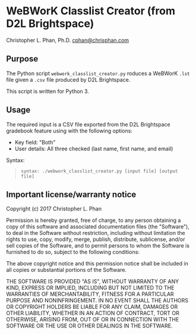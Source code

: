 # WeBWorK Classlist Creator (from D2L Brightspace)

Christopher L. Phan, Ph.D. <cphan@chrisphan.com>

## Purpose

The Python script ``webwork_classlist_creator.py`` roduces a WeBWorK ``.lst`` file given a ``.csv`` file produced by D2L Brightspace.

This script is written for Python 3.

## Usage

The required input is a CSV file exported from the D2L Brightspace gradebook feature using with the following options:

* Key field: "Both"
* User details: All three checked (last name, first name, and email)


Syntax:
> ``syntax: ./webwork_classlist_creator.py [input file] [output file]``

## Important license/warranty notice

Copyright (c) 2017 Christopher L. Phan

Permission is hereby granted, free of charge, to any person obtaining a copy of this software and associated documentation files (the "Software"), to deal in the Software without restriction, including without limitation the rights to use, copy, modify, merge, publish, distribute, sublicense, and/or sell copies of the Software, and to permit persons to whom the Software is furnished to do so, subject to the following conditions:

The above copyright notice and this permission notice shall be included in all copies or substantial portions of the Software.

THE SOFTWARE IS PROVIDED "AS IS", WITHOUT WARRANTY OF ANY KIND, EXPRESS OR IMPLIED, INCLUDING BUT NOT LIMITED TO THE WARRANTIES OF MERCHANTABILITY, FITNESS FOR A PARTICULAR PURPOSE AND NONINFRINGEMENT. IN NO EVENT SHALL THE AUTHORS OR COPYRIGHT HOLDERS BE LIABLE FOR ANY CLAIM, DAMAGES OR OTHER LIABILITY, WHETHER IN AN ACTION OF CONTRACT, TORT OR OTHERWISE, ARISING FROM, OUT OF OR IN CONNECTION WITH THE SOFTWARE OR THE USE OR OTHER DEALINGS IN THE SOFTWARE.
